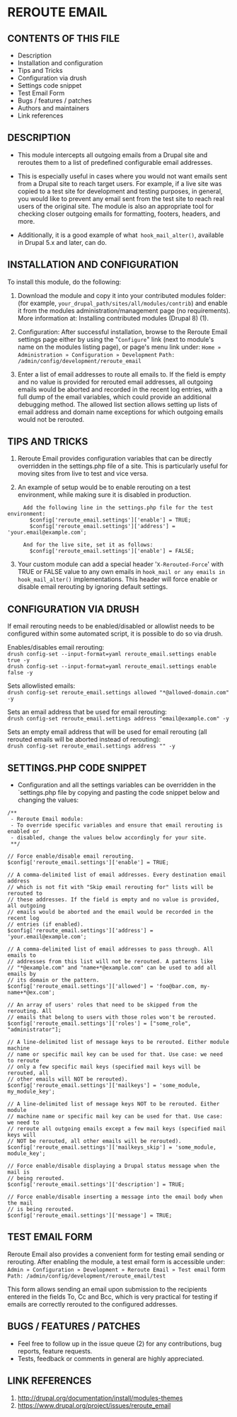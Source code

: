 # REROUTE EMAIL

## CONTENTS OF THIS FILE

 - Description
 - Installation and configuration
 - Tips and Tricks
 - Configuration via drush
 - Settings code snippet
 - Test Email Form
 - Bugs / features / patches
 - Authors and maintainers
 - Link references

## DESCRIPTION

- This module intercepts all outgoing emails from a Drupal site and
  reroutes them to a list of predefined configurable email addresses.

- This is especially useful in cases where you would not want emails sent from a
Drupal site to reach target users. For example, if a live site was copied to a
test site for development and testing purposes, in general, you would like to
prevent any email sent from the test site to reach real users of the original
site. The module is also an appropriate tool for checking closer outgoing emails
for formatting, footers, headers, and more.

- Additionally, it is a good example of what` hook_mail_alter()`, available in
Drupal 5.x and later, can do.

## INSTALLATION AND CONFIGURATION

To install this module, do the following:

1. Download the module and copy it into your contributed modules folder:
(for example, `your_drupal_path/sites/all/modules/contrib`) and enable
it from the modules administration/management page (no requirements).
More information at: Installing contributed modules (Drupal 8) (1).

2. Configuration:
After successful installation, browse to the Reroute Email settings page either
by using the "`Configure`" link (next to module's name on the modules listing
page), or page's menu link under:
`Home » Administration » Configuration » Development`
`Path: /admin/config/development/reroute_email`

3. Enter a list of email addresses to route all emails to. If the field is
empty and no value is provided for rerouted email addresses, all outgoing
emails would be aborted and recorded in the recent log entries, with a full
dump of the email variables, which could provide an additional debugging
method. The allowed list section allows setting up lists of email address and
domain name exceptions for which outgoing emails would not be rerouted.

## TIPS AND TRICKS

1.  Reroute Email provides configuration variables that can be directly
overridden in the settings.php file of a site. This is particularly useful for
moving sites from live to test and vice versa.

2.  An example of setup would be to enable rerouting on a test environment,
while making sure it is disabled in production.
```
     Add the following line in the settings.php file for the test environment:
       $config['reroute_email.settings']['enable'] = TRUE;
       $config['reroute_email.settings']['address'] = 'your.email@example.com';

     And for the live site, set it as follows:
       $config['reroute_email.settings']['enable'] = FALSE;
```
3.  Your custom module can add a special header '`X-Rerouted-Force`' with
TRUE or FALSE value to any own emails in
`hook_mail or any emails in hook_mail_alter()` implementations.
This header will force enable or disable email rerouting by
ignoring default settings.

## CONFIGURATION VIA DRUSH

If email rerouting needs to be enabled/disabled or allowlist needs to be
configured within some automated script, it is possible to do so via drush.

Enables/disables email rerouting:  
`drush config-set --input-format=yaml reroute_email.settings enable true -y`  
`drush config-set --input-format=yaml reroute_email.settings enable false -y`

Sets allowlisted emails:  
`drush config-set reroute_email.settings allowed "*@allowed-domain.com" -y`

Sets an email address that be used for email rerouting:  
`drush config-set reroute_email.settings address "email@example.com" -y`

Sets an empty email address that will be used for email rerouting
(all rerouted emails will be aborted instead of rerouting):  
`drush config-set reroute_email.settings address "" -y`

## SETTINGS.PHP CODE SNIPPET

- Configuration and all the settings variables can be overridden in the
`settings.php file by copying and pasting the code snippet below and changing
the values:
```
/**
 - Reroute Email module:
 - To override specific variables and ensure that email rerouting is enabled or
 - disabled, change the values below accordingly for your site.
 **/

// Force enable/disable email rerouting.
$config['reroute_email.settings']['enable'] = TRUE;

// A comma-delimited list of email addresses. Every destination email address
// which is not fit with "Skip email rerouting for" lists will be rerouted to
// these addresses. If the field is empty and no value is provided, all outgoing
// emails would be aborted and the email would be recorded in the recent log
// entries (if enabled).
$config['reroute_email.settings']['address'] = 'your.email@example.com';

// A comma-delimited list of email addresses to pass through. All emails to
// addresses from this list will not be rerouted. A patterns like
// "*@example.com" and "name+*@example.com" can be used to add all emails by
// its domain or the pattern.
$config['reroute_email.settings']['allowed'] = 'foo@bar.com, my-name+*@ex.com';

// An array of users' roles that need to be skipped from the rerouting. All
// emails that belong to users with those roles won't be rerouted.
$config['reroute_email.settings']['roles'] = ["some_role", "administrator"];

// A line-delimited list of message keys to be rerouted. Either module machine
// name or specific mail key can be used for that. Use case: we need to reroute
// only a few specific mail keys (specified mail keys will be rerouted, all
// other emails will NOT be rerouted).
$config['reroute_email.settings']['mailkeys'] = 'some_module, my_module_key';

// A line-delimited list of message keys NOT to be rerouted. Either module
// machine name or specific mail key can be used for that. Use case: we need to
// reroute all outgoing emails except a few mail keys (specified mail keys will
// NOT be rerouted, all other emails will be rerouted).
$config['reroute_email.settings']['mailkeys_skip'] = 'some_module, module_key';

// Force enable/disable displaying a Drupal status message when the mail is
// being rerouted.
$config['reroute_email.settings']['description'] = TRUE;

// Force enable/disable inserting a message into the email body when the mail
// is being rerouted.
$config['reroute_email.settings']['message'] = TRUE;
```
## TEST EMAIL FORM

Reroute Email also provides a convenient form for testing email sending or
rerouting. After enabling the module, a test email form is accessible under:
`Admin » Configuration » Development » Reroute Email » Test email` form
`Path: /admin/config/development/reroute_email/test`

This form allows sending an email upon submission to the recipients entered in
the fields To, Cc and Bcc, which is very practical for testing if emails are
correctly rerouted to the configured addresses.

## BUGS / FEATURES / PATCHES

- Feel free to follow up in the issue queue (2) for any contributions, bug
reports, feature requests.
- Tests, feedback or comments in general are highly appreciated.

## LINK REFERENCES

1. <http://drupal.org/documentation/install/modules-themes>
2. <https://www.drupal.org/project/issues/reroute_email>
